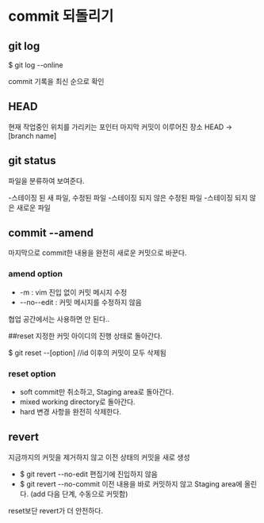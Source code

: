 # commit 되돌리기

## git log

$ git log --online

commit 기록을 최신 순으로 확인

## HEAD

현재 작업중인 위치를 가리키는 포인터
마지막 커밋이 이루어진 장소
HEAD -> [branch name]

## git status

파일을 분류하여 보여준다.

-스테이징 된 새 파일, 수정된 파일
-스테이징 되지 않은 수정된 파일
-스테이징 되지 않은 새로운 파일

## commit --amend

마지막으로 commit한 내용을 완전히 새로운 커밋으로 바꾼다.

### amend option
- -m : vim 진입 없이 커밋 메시지 수정
- --no--edit : 커밋 메시지를 수정하지 않음


협업 공간에서는 사용하면 안 된다..

##reset
지정한 커밋 아이디의 진행 상태로 돌아간다.

$ git reset --[option] <commit id> //id 이후의 커밋이 모두 삭제됨

### reset option
- soft
    commit만 취소하고, Staging area로 돌아간다.
- mixed
    working directory로 돌아간다.
- hard
    변경 사항을 완전히 삭제한다.

## revert

지금까지의 커밋을 제거하지 않고 이전 상태의 커밋을 새로 생성

- $ git revert --no-edit <commit id>
    편집기에 진입하지 않음
- $ git revert --no-commit <commit id>
    이전 내용을 바로 커밋하지 않고 Staging area에 올린다. (add 다음 단계, 수동으로 커밋함)

reset보단 revert가 더 안전하다.
